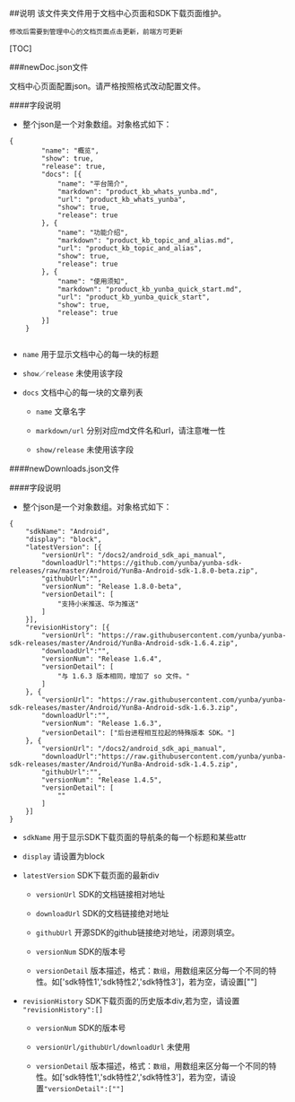 ##说明
该文件夹文件用于文档中心页面和SDK下载页面维护。

`修改后需要到管理中心的文档页面点击更新，前端方可更新`

[TOC]

###newDoc.json文件

文档中心页面配置json。请严格按照格式改动配置文件。

####字段说明
* 整个json是一个对象数组。对象格式如下：
```
{
        "name": "概览",
        "show": true,
        "release": true,
        "docs": [{
            "name": "平台简介",
            "markdown": "product_kb_whats_yunba.md",
            "url": "product_kb_whats_yunba",
            "show": true,
            "release": true
        }, {
            "name": "功能介绍",
            "markdown": "product_kb_topic_and_alias.md",
            "url": "product_kb_topic_and_alias",
            "show": true,
            "release": true
        }, {
            "name": "使用须知",
            "markdown": "product_kb_yunba_quick_start.md",
            "url": "product_kb_yunba_quick_start",
            "show": true,
            "release": true
        }]
    }
    
```

*  `name` 用于显示文档中心的每一块的标题

*  `show／release` 未使用该字段

*  `docs` 文档中心的每一块的文章列表
     * `name` 文章名字
      
     * `markdown/url`  分别对应md文件名和url，请注意唯一性

     * `show/release` 未使用该字段

####newDownloads.json文件


####字段说明
* 整个json是一个对象数组。对象格式如下：

```
{
    "sdkName": "Android",
    "display": "block",
    "latestVersion": [{
        "versionUrl": "/docs2/android_sdk_api_manual",
        "downloadUrl":"https://github.com/yunba/yunba-sdk-releases/raw/master/Android/YunBa-Android-sdk-1.8.0-beta.zip",
        "githubUrl":"",
        "versionNum": "Release 1.8.0-beta",
        "versionDetail": [
            "支持小米推送、华为推送"
        ]
    }],
    "revisionHistory": [{
        "versionUrl": "https://raw.githubusercontent.com/yunba/yunba-sdk-releases/master/Android/YunBa-Android-sdk-1.6.4.zip",
        "downloadUrl":"",
        "versionNum": "Release 1.6.4",
        "versionDetail": [
            "与 1.6.3 版本相同，增加了 so 文件。"
        ]
    }, {
        "versionUrl": "https://raw.githubusercontent.com/yunba/yunba-sdk-releases/master/Android/YunBa-Android-sdk-1.6.3.zip",
        "downloadUrl":"",
        "versionNum": "Release 1.6.3",
        "versionDetail": ["后台进程相互拉起的特殊版本 SDK。"]
    }, {
        "versionUrl": "/docs2/android_sdk_api_manual",
        "downloadUrl":"https://raw.githubusercontent.com/yunba/yunba-sdk-releases/master/Android/YunBa-Android-sdk-1.4.5.zip",
        "githubUrl":"",
        "versionNum": "Release 1.4.5",
        "versionDetail": [
            ""
        ]
    }]
}
```

*  `sdkName` 用于显示SDK下载页面的导航条的每一个标题和某些attr

*  `display` 请设置为block

*  `latestVersion` SDK下载页面的最新div
     * `versionUrl` SDK的文档链接相对地址
      
     * `downloadUrl`  SDK的文档链接绝对地址

     * `githubUrl` 开源SDK的github链接绝对地址，闭源则填空。

     * `versionNum` SDK的版本号

     * `versionDetail` 版本描述，格式：`数组`，用数组来区分每一个不同的特性。如['sdk特性1','sdk特性2','sdk特性3']，若为空，请设置[""]

*  `revisionHistory` SDK下载页面的历史版本div,若为空，请设置 `"revisionHistory":[]`

     * `versionNum` SDK的版本号

     * `versionUrl/githubUrl/downloadUrl` 未使用

     * `versionDetail` 版本描述，格式：`数组`，用数组来区分每一个不同的特性。如['sdk特性1','sdk特性2','sdk特性3']，若为空，请设置`"versionDetail":[""]`


